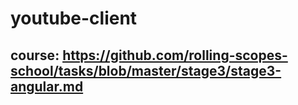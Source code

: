 # youtube-client
## course: https://github.com/rolling-scopes-school/tasks/blob/master/stage3/stage3-angular.md
